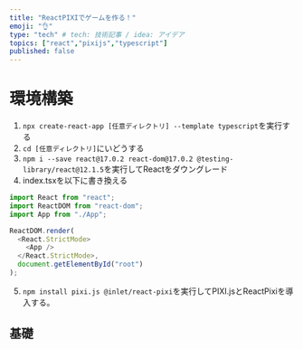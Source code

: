 ```yaml
---
title: "ReactPIXIでゲームを作る！"
emoji: "👌"
type: "tech" # tech: 技術記事 / idea: アイデア
topics: ["react","pixijs","typescript"]
published: false
---
```


# 環境構築
1. `npx create-react-app [任意ディレクトリ] --template typescript`を実行する
2. `cd [任意ディレクトリ]`にいどうする
3. `npm i --save react@17.0.2 react-dom@17.0.2 @testing-library/react@12.1.5`を実行してReactをダウングレード
4. index.tsxを以下に書き換える
```typescript
import React from "react";
import ReactDOM from "react-dom";
import App from "./App";

ReactDOM.render(
  <React.StrictMode>
    <App />
  </React.StrictMode>,
  document.getElementById("root")
);
```
5. `npm install pixi.js @inlet/react-pixi`を実行してPIXI.jsとReactPixiを導入する。

## 基礎
